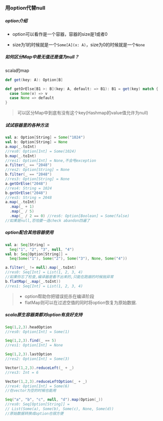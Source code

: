 ### 用option代替null

##### option介绍

- option可以看作是一个容器，容器的size是1或者0

- size为1的时候就是一个`Some[A](x: A)`，size为0的时候就是一个`None`



##### 如何区分Map中是无值还是值为null？

scala的map

```scala
def get(key: A): Option[B]

def getOrElse[B1 >: B](key: A, default: => B1): B1 = get(key) match {
  case Some(v) => v
  case None => default
}
```

> 可以区分Map中到底有没有这个key(Hashmap的value值允许为null)

##### 试试容器里的各种方法

```scala
val a: Option[String] = Some("1024")
val b: Option[String] = None
a.map(_.toInt)
//res0: Option[Int] = Some(1024)
b.map(_.toInt)
//res1: Option[Int] = None,不会甩exception
a.filter(_ == "2048")
//res2: Option[String] = None
b.filter(_ == "2048")
//res3: Option[String] = None
a.getOrElse("2048")
//res4: String = 1024
b.getOrElse("2048")
//res5: String = 2048
a.map(_.toInt)
  .map(_ + 1)
  .map(_ / 5)
  .map(_ / 2 == 0) //res6: Option[Boolean] = Some(false)
//如果是null,恐怕要一连check abandon四遍了
```

##### option配合其他容器使用

```scala
val a: Seq[String] =
  Seq("1", "2", "3", null, "4")
val b: Seq[Option[String]] =
  Seq(Some("1"), Some("2"), Some("3"), None, Some("4"))

a.filter(_ != null).map(_.toInt)
//res0: Seq[Int] = List(1, 2, 3, 4)
//如果你忘了检查,编译器是看不出来的,只能在跑崩的时候抛异常
b.flatMap(_.map(_.toInt))
//res1: Seq[Int] = List(1, 2, 3, 4)
```

> - option帮助你把错误扼杀在编译阶段
> - flatMap则可以在过滤空值的同时将option恢复为原始数据.

##### scala原生容器类都对option有良好支持

```scala
Seq(1,2,3).headOption
//res0: Option[Int] = Some(1)

Seq(1,2,3).find(_ == 5)
//res1: Option[Int] = None

Seq(1,2,3).lastOption
//res2: Option[Int] = Some(3)

Vector(1,2,3).reduceLeft(_ + _)
//res3: Int = 6

Vector(1,2,3).reduceLeftOption(_ + _)
//res4: Option[Int] = Some(6)
//在vector为空的时候也能用

Seq("a", "b", "c", null, "d").map(Option(_))
//res0: Seq[Option[String]] =
// List(Some(a), Some(b), Some(c), None, Some(d))
//原始数据转换成option也很方便
```



